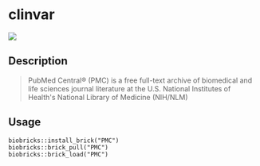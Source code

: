 # clinvar
<a href="https://github.com/biobricks-ai/PMC/actions"><img src="https://github.com/biobricks-ai/PMC/actions/workflows/bricktools-check.yaml/badge.svg?branch=master"/></a>

## Description
> PubMed Central® (PMC) is a free full-text archive of biomedical and life sciences journal literature at the U.S. National Institutes of Health's National Library of Medicine (NIH/NLM)

## Usage
```{R}
biobricks::install_brick("PMC")
biobricks::brick_pull("PMC")
biobricks::brick_load("PMC")
```
